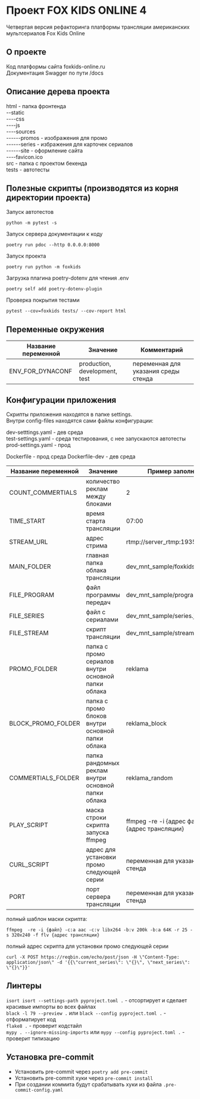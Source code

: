 # Проект FOX KIDS ONLINE 4
Четвертая версия рефакторинга платформы трансляции американских мультсериалов Fox Kids Online

## О проекте
Код платформы сайта foxkids-online.ru  
Документация Swagger по пути /docs

## Описание дерева проекта

html - папка фронтенда  
--static  
----css  
----js  
----sources  
------promos - изображения для промо  
------series - избражения для карточек сериалов  
------site - оформление сайта  
----favicon.ico  
src - папка с проектом бекенда  
tests - автотесты  


## Полезные скрипты (производятся из корня директории проекта)

Запуск автотестов

`python -m pytest -s`

Запуск сервера документации к коду

`poetry run pdoc --http 0.0.0.0:8000`

Запуск проекта

`poetry run python -m foxkids`

Загрузка плагина poetry-dotenv для чтения .env

`poetry self add poetry-dotenv-plugin`

Проверка покрытия тестами

`pytest --cov=foxkids tests/ --cov-report html`

## Переменные окружения

| Название переменной | Значение | Комментарий |
| --- | --- | --- |
| ENV_FOR_DYNACONF | production, development,   test | переменная для указания среды стенда |

## Конфигурации приложения

Скрипты приложения находятся в папке settings.  
Внутри config-files находятся сами файлы конфигурации:  

dev-setttings.yaml - дев среда  
test-settings.yaml - среда тестирования, с нее запускаются автотесты  
prod-settings.yaml - прод  

Dockerfile - прод среда
Dockerfile-dev - дев среда

| Название переменной | Значение | Пример заполнения                                                                       |
| ------------------- | ------------------------------- | ---------------------------------------------------------------- |
| COUNT_COMMERTIALS   | количество реклам между блоками | 2                                                                |
| TIME_START          | время старта трансляции | 07:00                                                                    |
| STREAM_URL          | адрес стрима | rtmp://server_rtmp:1935/stream/test                                                 |
| MAIN_FOLDER         | главная папка облака трансляции | dev_mnt_sample/foxkids                                           |
| FILE_PROGRAM        | файл программы передач | dev_mnt_sample/program.json                                               |
| FILE_SERIES         | файл с сериалами | dev_mnt_sample/series.json                                                      |
| FILE_STREAM         | скрипт трансляции | dev_mnt_sample/stream.sh                                                       |
| PROMO_FOLDER        | папка с промо сериалов внутри основной папки облака | reklama                                      |
| BLOCK_PROMO_FOLDER  | папка с промо блоков внутри основной папки облака | reklama_block                                  |
| COMMERTIALS_FOLDER  | папка рандомных реклам внутри основной папки облака | reklama_random                               |
| PLAY_SCRIPT         | маска строки скрипта запуска ffmpeg       | ffmpeg  -re -i {адрес файла} -f flv {адрес трансляции} |
| CURL_SCRIPT         | адрес для установки промо следующей серии | переменная для указания среды стенда                   |
| PORT                | порт сервера трансляции                   | переменная для указания среды стенда                   |

полный шаблон маски скрипта: 

`ffmpeg  -re -i {файл} -c:a aac -c:v libx264 -b:v 200k -b:a 64K -r 25 -s 320x240 -f flv {адрес трансляции}`

полный адрес скрипта для установки промо следующей серии

`curl -X POST https://reqbin.com/echo/post/json -H \"Content-Type: application/json\" -d '{{\"current_series\": \"{}\", \"next_series\": \"{}\"}}'`

## Линтеры

`isort isort --settings-path pyproject.toml .`  - отсортирует и сделает красивые импорты во всех файлах  
`black -l 79 --preview .` или `black --config pyproject.toml .`  - отформатирует код  
`flake8 .`  - проверит кодстайл  
`mypy . --ignore-missing-imports` или `mypy --config pyproject.toml .`  - проверит типизацию  

## Установка pre-commit

- Установить pre-commit через `poetry add pre-commit`  
- Установить pre-commit хуки через `pre-commit install`  
- При создании коммита будут срабатывать хуки из файла `.pre-commit-config.yaml`



                    